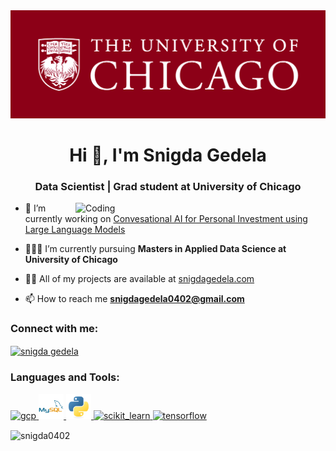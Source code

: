 

<img src="UChicago.png" alt="banner designer">


<h1 align="center">Hi 👋, I'm Snigda Gedela</h1>
<h3 align="center">Data Scientist | Grad student at University of Chicago</h3>
<img align="right" alt="Coding" width="400" src="https://cdn.rentechdigital.com/common_files/blogs/what-is-data-science-and-how-can-it-influence-decision-making-swipecart-blog-img-02-01-07-2022.gif">


- 🔭 I’m currently working on [Convesational AI for Personal Investment using Large Language Models](https://github.com/Snigda0402/Conversational-AI-for-Personal-Investment)

- 👩🏻‍🎓 I’m currently pursuing **Masters in Applied Data Science at University of Chicago**

- 👨‍💻 All of my projects are available at [snigdagedela.com](snigdagedela.com)

- 📫 How to reach me **snigdagedela0402@gmail.com**

<h3 align="left">Connect with me:</h3>
<p align="left">
<a href="https://linkedin.com/in/snigda gedela" target="blank"><img align="center" src="https://raw.githubusercontent.com/rahuldkjain/github-profile-readme-generator/master/src/images/icons/Social/linked-in-alt.svg" alt="snigda gedela" height="30" width="40" /></a>
</p>

<h3 align="left">Languages and Tools:</h3>
<p align="left"> <a href="https://cloud.google.com" target="_blank" rel="noreferrer"> <img src="https://www.vectorlogo.zone/logos/google_cloud/google_cloud-icon.svg" alt="gcp" width="40" height="40"/> </a> <a href="https://www.mysql.com/" target="_blank" rel="noreferrer"> <img src="https://raw.githubusercontent.com/devicons/devicon/master/icons/mysql/mysql-original-wordmark.svg" alt="mysql" width="40" height="40"/> </a> <a href="https://www.python.org" target="_blank" rel="noreferrer"> <img src="https://raw.githubusercontent.com/devicons/devicon/master/icons/python/python-original.svg" alt="python" width="40" height="40"/> </a> <a href="https://scikit-learn.org/" target="_blank" rel="noreferrer"> <img src="https://upload.wikimedia.org/wikipedia/commons/0/05/Scikit_learn_logo_small.svg" alt="scikit_learn" width="40" height="40"/> </a> <a href="https://www.tensorflow.org" target="_blank" rel="noreferrer"> <img src="https://www.vectorlogo.zone/logos/tensorflow/tensorflow-icon.svg" alt="tensorflow" width="40" height="40"/> </a> </p>

<p><img align="center" src="https://github-readme-stats.vercel.app/api/top-langs?username=snigda0402&show_icons=true&locale=en&layout=compact" alt="snigda0402" /></p>

